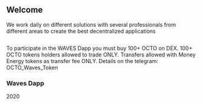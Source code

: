 ## Welcome

We work daily on different solutions with several professionals from different areas to create the best decentralized applications

```markdown
```
To participate in the WAVES Dapp you must buy 100+ OCTO on DEX. 100+ OCTO tokens holders allowed to trade ONLY. Transfers allowed with Money Energy tokens as transfer fee ONLY. Details on the telegram: OCTO_Waves_Token

### Waves Dapp

2020
